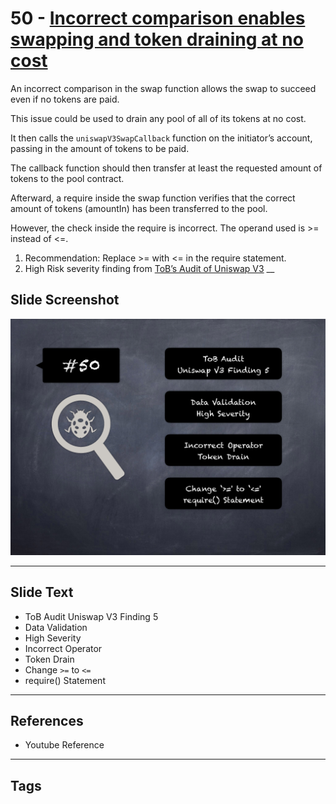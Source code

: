 
# 50 - [Incorrect comparison enables swapping and token draining at no cost](./Incorrect%20comparison%20enables%20swapping%20and%20token%20draining%20at%20no%20cost.md)

An incorrect comparison in the swap function allows the swap to succeed even if no tokens are paid. 

This issue could be used to drain any pool of all of its tokens at no cost. 

It then calls the `uniswapV3SwapCallback` function on the initiator’s account, passing in the amount of tokens to be paid. 

The callback function should then transfer at least the requested amount of tokens to the pool contract. 

Afterward, a require inside the swap function verifies that the correct amount of tokens (amountIn) has been transferred to the pool. 

However, the check inside the require is incorrect. The operand used is >= instead of <=.

1. Recommendation: Replace >= with <= in the require statement.
2. High Risk severity finding from [ToB’s Audit of Uniswap V3](https://github.com/Uniswap/uniswap-v3-core/blob/main/audits/tob/audit.pdf)
__
## Slide Screenshot
![050.png](../../images/7.%20Audit%20Findings%20101/050.png)
___
## Slide Text
- ToB Audit Uniswap V3 Finding 5
- Data Validation
- High Severity
- Incorrect Operator
- Token Drain
- Change `>=` to `<=`
- require() Statement
___
## References
- Youtube Reference
___
## Tags
